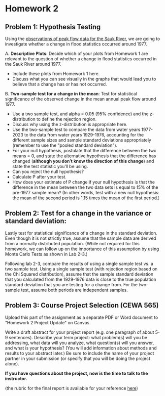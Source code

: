 # Homework 2

## Problem 1: Hypothesis Testing

Using the [observations of peak flow data for the Sauk River](/data/Sauk_peak_WY1929_2023.xlsx), we are going to investigate whether a change in flood statistics occurred around 1977.

A. **Descriptive Plots**: Decide which of your plots from Homework 1 are relevant to the question of whether a change in flood statistics occurred in the Sauk River around 1977. 
* Include these plots from Homework 1 here.
* Discuss what you can see visually in the graphs that would lead you to believe that a change has or has not occurred.

B. **Two-sample test for a change in the mean**: Test for statistical significance of the observed change in the mean annual peak flow around 1977.
* Use a two sample test, and alpha = 0.05 (95% confidence) and the z-distribution to define the rejection region. 
* Discuss why using the z-distribution is appropriate here. 
* Use the two-sample test to compare the data from water years 1977-2023 to the data from water years 1929-1976, accounting for the different sample sizes and sample standard deviations appropriately (remember to use the "pooled standard deviation"). 
* For your null hypothesis, postulate that the difference between the two means = 0, and state the alternative hypothesis that the difference has changed (**although you don’t know the direction of this change**) and state the test statistic you'll be using. 
* Can you reject the null hypothesis? 
* Calculate P after your test. 
* How does your estimate of P change if your null hypothesis is that the difference in the mean between the two data sets is equal to 15% of the pre-1977 sample mean? (In other words, test with a new null hypothesis: the mean of the second period is 1.15 times the mean of the first period.)

## Problem 2: Test for a change in the variance or standard deviation: 
Lastly test for statistical significance of a change in the standard deviation. Even though it is not strictly true, assume that the sample data are derived from a normally distributed population. (While not required for this homework, we can follow up on the importance of this assumption by using Monte Carlo Tests as shown in Lab 2-3.)

Following lab 2-3, compare the results of using a single sample test vs. a two sample test.  Using a single sample test (with rejection region based on the Chi Squared distribution), assume that the sample standard deviation that you calculated from the 1929-1976 data is close to the true population standard deviation that you are testing for a change from.  For the two-sample test, assume both periods are independent samples.


## Problem 3: Course Project Selection (CEWA 565)

Upload this part of the assignment as a separate PDF or Word document to "Homework 2 Project Update" on Canvas.

Write a draft abstract for your project report (e.g. one paragraph of about 5-9 sentences). Describe your term project: what problem(s) will you be addressing, what data will you analyze, what question(s) will you answer, and what is your hypothesis? (You will add information about methods and results to your abstract later.) Be sure to include the name of your project partner in your submission (or specify that you will be doing the project alone).

**If you have questions about the project, now is the time to talk to the instructor.**

(the rubric for the final report is available for your reference [here](/overview/b-project.md))